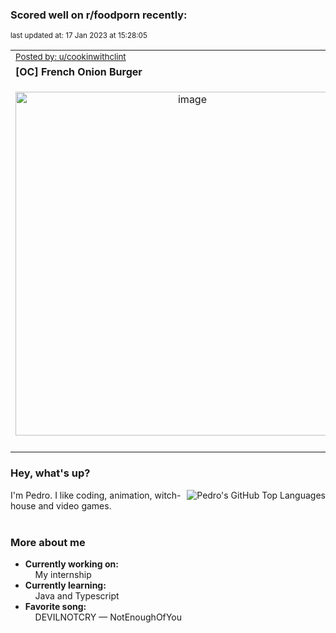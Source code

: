 ### Scored well on r/foodporn recently:

<p align="left"><sub>last updated at: 17 Jan 2023 at 15:28:05</sub></p>

|   |
| --- |
| <sub>[Posted by: u/cookinwithclint][source]</sub> |
| **[OC] French Onion Burger** | 
|<p align="center"> <img alt="image" src="https://i.redd.it/ddczn7uyeaca1.jpg" width="550" /> </p>|
|   |

### Hey, what's up?
<img align="right" alt="Pedro's GitHub Top Languages" src="https://github-readme-stats.vercel.app/api/top-langs/?username=PedrosUsername&exclude_repo=HW2&layout=compact" />

I'm Pedro. I like coding, animation, witch-house and video games.<br><br>

### More about me
- **Currently working on:**  
&nbsp;&nbsp;&nbsp;&nbsp;My internship
- **Currently learning:**  
&nbsp;&nbsp;&nbsp;&nbsp;Java and Typescript
- **Favorite song:**  
&nbsp;&nbsp;&nbsp;&nbsp;DEVILNOTCRY — NotEnoughOfYou<br><br>

  



  
  
  
[linkedin]: https://linkedin.com/in/pedro-h-r-gomes-8a487b14a/
[gmail]: mailto:pilique11@gmail.com
[source]: https://reddit.com/r/FoodPorn/comments/10cq5fk/oc_french_onion_burger/
[redditAPI]: https://www.reddit.com/dev/api/